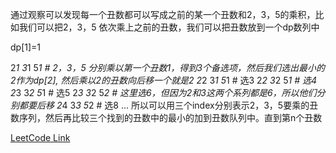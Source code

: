 通过观察可以发现每一个丑数都可以写成之前的某一个丑数和2，3，5的乘积，比如我们可以把2，3，5 依次乘上之前的丑数，我们可以把丑数放到一个dp数列中

dp[1]=1

2*1 3*1 5*1  # 2，3，5 分别乘以第一个丑数1，得到3个备选项，然后我们选出最小的2作为dp[2], 然后乘以2的丑数向后移一个就是2
2*2 3*1 5*1 # 选3
2*2 3*2 5*1 # 选4
2*3 3*2 5*1 # 选5
2*3 3*2 5*2 # 这里选6，但因为2和3这两个系列都是6，所以他们分别都要后移
2*4 3*3 5*2 # 选8
...
所以可以用三个index分别表示2，3，5要乘的丑数序列，然后再比较三个找到的丑数中的最小的加到丑数队列中。直到第n个丑数

[LeetCode Link](https://leetcode-cn.com/problems/ugly-number-ii/)